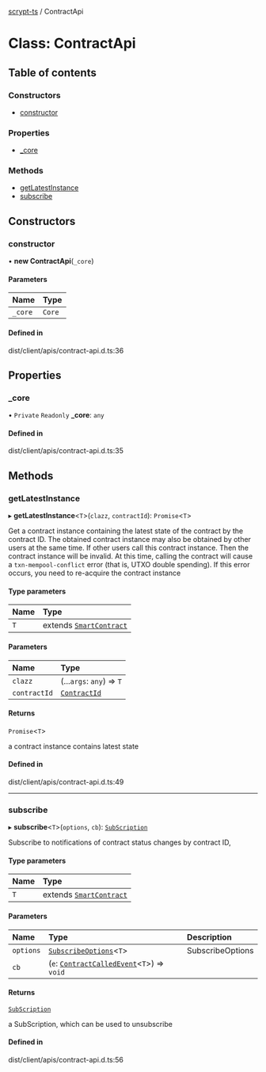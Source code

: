 [scrypt-ts](../README.md) / ContractApi

# Class: ContractApi

## Table of contents

### Constructors

- [constructor](ContractApi.md#constructor)

### Properties

- [\_core](ContractApi.md#_core)

### Methods

- [getLatestInstance](ContractApi.md#getlatestinstance)
- [subscribe](ContractApi.md#subscribe)

## Constructors

### constructor

• **new ContractApi**(`_core`)

#### Parameters

| Name | Type |
| :------ | :------ |
| `_core` | `Core` |

#### Defined in

dist/client/apis/contract-api.d.ts:36

## Properties

### \_core

• `Private` `Readonly` **\_core**: `any`

#### Defined in

dist/client/apis/contract-api.d.ts:35

## Methods

### getLatestInstance

▸ **getLatestInstance**<`T`\>(`clazz`, `contractId`): `Promise`<`T`\>

Get a contract instance containing the latest state of the contract by the contract ID.
The obtained contract instance may also be obtained by other users at the same time.
If other users call this contract instance. Then the contract instance will be invalid.
At this time, calling the contract will cause a `txn-mempool-conflict` error (that is, UTXO double spending).
If this error occurs, you need to re-acquire the contract instance

#### Type parameters

| Name | Type |
| :------ | :------ |
| `T` | extends [`SmartContract`](SmartContract.md) |

#### Parameters

| Name | Type |
| :------ | :------ |
| `clazz` | (...`args`: `any`) => `T` |
| `contractId` | [`ContractId`](../README.md#contractid) |

#### Returns

`Promise`<`T`\>

a contract instance contains latest state

#### Defined in

dist/client/apis/contract-api.d.ts:49

___

### subscribe

▸ **subscribe**<`T`\>(`options`, `cb`): [`SubScription`](../interfaces/SubScription.md)

Subscribe to notifications of contract status changes by contract ID,

#### Type parameters

| Name | Type |
| :------ | :------ |
| `T` | extends [`SmartContract`](SmartContract.md) |

#### Parameters

| Name | Type | Description |
| :------ | :------ | :------ |
| `options` | [`SubscribeOptions`](../interfaces/SubscribeOptions.md)<`T`\> | SubscribeOptions |
| `cb` | (`e`: [`ContractCalledEvent`](../interfaces/ContractCalledEvent.md)<`T`\>) => `void` |  |

#### Returns

[`SubScription`](../interfaces/SubScription.md)

a SubScription, which can be used to unsubscribe

#### Defined in

dist/client/apis/contract-api.d.ts:56
